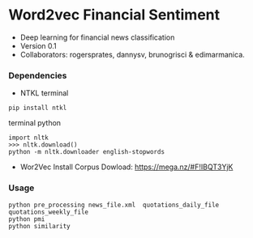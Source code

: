 # Word2vec Financial Sentiment #

* Deep learning for financial news classification
* Version 0.1
* Collaborators: rogersprates, dannysv, brunogrisci & edimarmanica.

### Dependencies ###

* NTKL
terminal
```
pip install ntkl
``` 
terminal python
```
import nltk
>>> nltk.download()
python -m nltk.downloader english-stopwords
``` 

* Wor2Vec
Install
Corpus Dowload: https://mega.nz/#F!IBQT3YjK


### Usage ###
```
python pre_processing news_file.xml  quotations_daily_file quotations_weekly_file 
python pmi
python similarity
``` 
